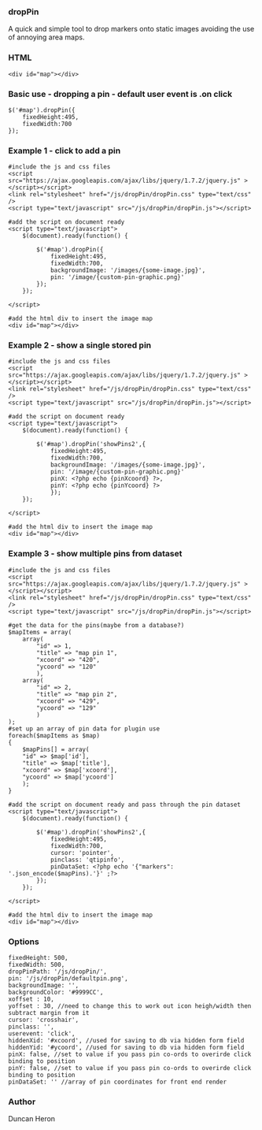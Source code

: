 ### dropPin
A quick and simple tool to drop markers onto static images avoiding the use of annoying area maps.

### HTML
    <div id="map"></div>

### Basic use - dropping a pin - default user event is .on click
    $('#map').dropPin({
        fixedHeight:495,
        fixedWidth:700
    });

### Example 1 - click to add a pin
    #include the js and css files
    <script src="https://ajax.googleapis.com/ajax/libs/jquery/1.7.2/jquery.js" ></script></script>
    <link rel="stylesheet" href="/js/dropPin/dropPin.css" type="text/css" />
    <script type="text/javascript" src="/js/dropPin/dropPin.js"></script>
    
    #add the script on document ready
    <script type="text/javascript">
    	$(document).ready(function() {
		
            $('#map').dropPin({
                fixedHeight:495,
                fixedWidth:700,
                backgroundImage: '/images/{some-image.jpg}',
                pin: '/image/{custom-pin-graphic.png}'
            });
        });
	  
    </script>
    
    #add the html div to insert the image map
    <div id="map"></div>
    
### Example 2 - show a single stored pin
    #include the js and css files
    <script src="https://ajax.googleapis.com/ajax/libs/jquery/1.7.2/jquery.js" ></script></script>
    <link rel="stylesheet" href="/js/dropPin/dropPin.css" type="text/css" />
    <script type="text/javascript" src="/js/dropPin/dropPin.js"></script>
    
    #add the script on document ready
    <script type="text/javascript">
        $(document).ready(function() {
		
            $('#map').dropPin('showPins2',{
                fixedHeight:495,
                fixedWidth:700,
                backgroundImage: '/images/{some-image.jpg}',
                pin: '/image/{custom-pin-graphic.png}'
                pinX: <?php echo {pinXcoord} ?>,
                pinY: <?php echo {pinYcoord} ?>
                });
        });
	  
    </script>
    
    #add the html div to insert the image map
    <div id="map"></div>
    
### Example 3 - show multiple pins from dataset
    #include the js and css files
    <script src="https://ajax.googleapis.com/ajax/libs/jquery/1.7.2/jquery.js" ></script></script>
    <link rel="stylesheet" href="/js/dropPin/dropPin.css" type="text/css" />
    <script type="text/javascript" src="/js/dropPin/dropPin.js"></script>
    
    #get the data for the pins(maybe from a database?)
    $mapItems = array(
        array(
            "id" => 1,
            "title" => "map pin 1",
            "xcoord" => "420",
            "ycoord" => "120"
            ),
        array(
            "id" => 2,
            "title" => "map pin 2",
            "xcoord" => "429",
            "ycoord" => "129"
            )
    );
    #set up an array of pin data for plugin use
    foreach($mapItems as $map)
    {
        $mapPins[] = array(
        "id" => $map['id'],
        "title" => $map['title'],    				
        "xcoord" => $map['xcoord'],
        "ycoord" => $map['ycoord']
        );
    }
    
    #add the script on document ready and pass through the pin dataset
    <script type="text/javascript">
        $(document).ready(function() {
		
            $('#map').dropPin('showPins2',{
                fixedHeight:495,
                fixedWidth:700,
                cursor: 'pointer',
                pinclass: 'qtipinfo',
                pinDataSet: <?php echo '{"markers": '.json_encode($mapPins).'}' ;?>
            });
        });
	  
    </script>
    
    #add the html div to insert the image map
    <div id="map"></div>

### Options
    fixedHeight: 500,
    fixedWidth: 500,
    dropPinPath: '/js/dropPin/',
    pin: '/js/dropPin/defaultpin.png',
    backgroundImage: '',
    backgroundColor: '#9999CC',
    xoffset : 10,
    yoffset : 30, //need to change this to work out icon heigh/width then subtract margin from it
    cursor: 'crosshair',
    pinclass: '',
    userevent: 'click',
    hiddenXid: '#xcoord', //used for saving to db via hidden form field
    hiddenYid: '#ycoord', //used for saving to db via hidden form field
    pinX: false, //set to value if you pass pin co-ords to overirde click binding to position
    pinY: false, //set to value if you pass pin co-ords to overirde click binding to position
    pinDataSet: '' //array of pin coordinates for front end render

### Author
Duncan Heron